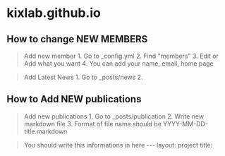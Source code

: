 # kixlab.github.io

How to change NEW MEMBERS
----------------------
> Add new member 
    1. Go to _config.yml
    2. Find "members"
    3. Edit or Add what you want
    4. You can add your name, email, home page

> Add Latest News
    1. Go to _posts/news
    2. 

How to Add NEW publications
---------------------------
> Add new publications
    1. Go to _posts/publication
    2. Write new markdown file
    3. Format of file name should be YYYY-MM-DD-title.markdown

> You should write this informations in here
    ---
    layout: project
    title: <title of your project>
    categories:
    - publication
    - journal or conference or others
    author:
    - <author1>
    - <author2>
    venue: <your venue>
    award: <your award> 
    materials:
    - type: <your type name>
      url: <your material link>
    - type: <your type name>
      url: <your material link>
